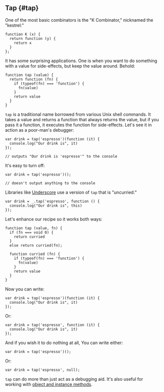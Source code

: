 ## Tap {#tap}

One of the most basic combinators is the "K Combinator," nicknamed the "kestrel:"

    function K (x) {
      return function (y) {
        return x
      }
    };

It has some surprising applications. One is when you want to do something with a value for side-effects, but keep the value around. Behold:

    function tap (value) {
      return function (fn) {
        if (typeof(fn) === 'function') {
          fn(value)
        }
        return value
      }
    }

`tap` is a traditional name borrowed from various Unix shell commands. It takes a value and returns a function that always returns the value, but if you pass it a function, it executes the function for side-effects. Let's see it in action as a poor-man's debugger:

    var drink = tap('espresso')(function (it) {
      console.log("Our drink is", it) 
    });
    
    // outputs "Our drink is 'espresso'" to the console

It's easy to turn off:

    var drink = tap('espresso')();
    
    // doesn't output anything to the console

Libraries like [Underscore] use a version of `tap` that is "uncurried:"

    var drink = _.tap('espresso', function () { 
      console.log("Our drink is", this) 
    });
    
Let's enhance our recipe so it works both ways:

    function tap (value, fn) {
      if (fn === void 0) {
        return curried
      }
      else return curried(fn);
      
      function curried (fn) {
        if (typeof(fn) === 'function') {
          fn(value)
        }
        return value
      }
    }

Now you can write:

    var drink = tap('espresso')(function (it) { 
      console.log("Our drink is", it) 
    });
    
Or:

    var drink = tap('espresso', function (it) { 
      console.log("Our drink is", it) 
    });
    
And if you wish it to do nothing at all, You can write either:

    var drink = tap('espresso')();

Or:

    var drink = tap('espresso', null);

`tap` can do more than just act as a debugging aid. It's also useful for working with [object and instance methods](#tap-methods).

[Underscore]: http://underscorejs.org
